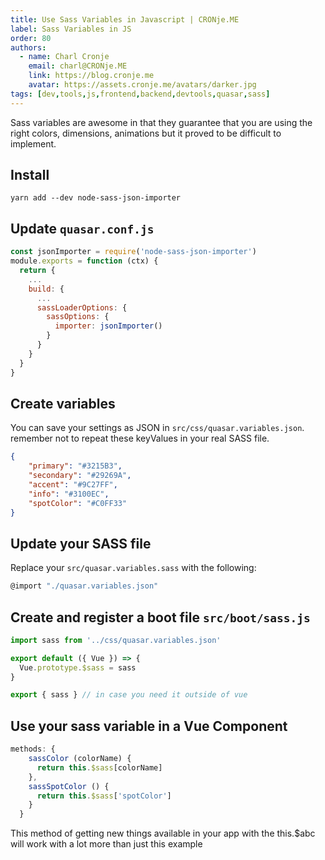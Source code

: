 ```yaml
---
title: Use Sass Variables in Javascript | CRONje.ME
label: Sass Variables in JS
order: 80
authors:
  - name: Charl Cronje
    email: charl@CRONje.ME
    link: https://blog.cronje.me
    avatar: https://assets.cronje.me/avatars/darker.jpg
tags: [dev,tools,js,frontend,backend,devtools,quasar,sass]
---
```


Sass variables are awesome in that they guarantee that you are using the right colors, dimensions, animations but it proved to be difficult to implement.

## Install

```shell
yarn add --dev node-sass-json-importer
```

## Update `quasar.conf.js`

```js
const jsonImporter = require('node-sass-json-importer')
module.exports = function (ctx) {
  return {
    ...
    build: {
      ...
      sassLoaderOptions: {
        sassOptions: {
          importer: jsonImporter()
        }
      }
    }
  }
}
```

## Create variables

You can save your settings as JSON in `src/css/quasar.variables.json`. remember not to repeat these keyValues in your real SASS file.

```json
{
    "primary": "#3215B3",
    "secondary": "#29269A",
    "accent": "#9C27FF",
    "info": "#3100EC",
    "spotColor": "#C0FF33"
}
```

## Update your SASS file

Replace your `src/quasar.variables.sass` with the following:

```js
@import "./quasar.variables.json"
```

## Create and register a boot file `src/boot/sass.js`

```js
import sass from '../css/quasar.variables.json'

export default ({ Vue }) => {
  Vue.prototype.$sass = sass
}

export { sass } // in case you need it outside of vue
```

## Use your sass variable in a Vue Component

```js
methods: {
    sassColor (colorName) {
      return this.$sass[colorName]
    },
    sassSpotColor () {
      return this.$sass['spotColor']
    }
  }
```

This method of getting new things available in your app with the this.$abc will work with a lot more than just this example
